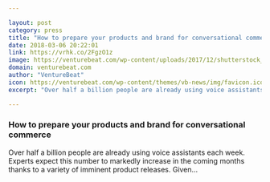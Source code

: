 ```yaml
---

layout: post
category: press
title: "How to prepare your products and brand for conversational commerce"
date: 2018-03-06 20:22:01
link: https://vrhk.co/2FgzO1z
image: https://venturebeat.com/wp-content/uploads/2017/12/shutterstock_491439049-e1514659620562.jpg?fit=1200%2C674&strip=all
domain: venturebeat.com
author: "VentureBeat"
icon: https://venturebeat.com/wp-content/themes/vb-news/img/favicon.ico
excerpt: "Over half a billion people are already using voice assistants each week. Experts expect this number to markedly increase in the coming months thanks to a variety of imminent product releases. Given…"

---
```


### How to prepare your products and brand for conversational commerce

Over half a billion people are already using voice assistants each week. Experts expect this number to markedly increase in the coming months thanks to a variety of imminent product releases. Given…